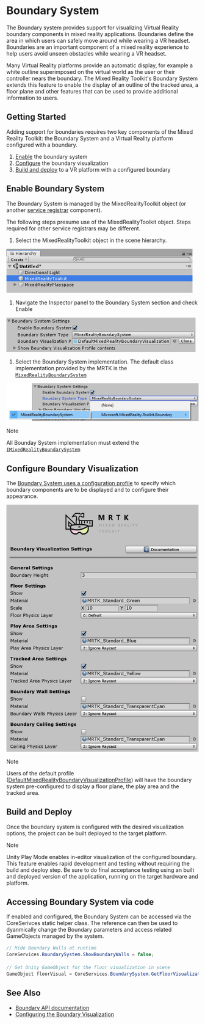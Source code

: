 # Boundary System

The Boundary system provides support for visualizing Virtual Reality boundary components in mixed reality applications. Boundaries define the area in which users can safely move around while wearing a VR headset. Boundaries are an important component of a mixed reality experience to help users avoid unseen obstacles while wearing a VR headset.

Many Virtual Reality platforms provide an automatic display, for example a white outline superimposed on the virtual world as the user or their controller nears the boundary. The Mixed Reality Toolkit's Boundary System extends this feature to enable the display of an outline of the tracked area, a floor plane and other features that can be used to provide additional information to users. 

## Getting Started

Adding support for boundaries requires two key components of the Mixed Reality Toolkit: the Boundary System and a Virtual Reality platform configured with a boundary.

1. [Enable](#enable-boundary-system) the boundary system
2. [Configure](#configure-boundary-visualization) the boundary visualization
3. [Build and deploy](#build-and-deploy) to a VR platform with a configured boundary

## Enable Boundary System

The Boundary System is managed by the MixedRealityToolkit object (or another [service registrar](xref:Microsoft.MixedReality.Toolkit.IMixedRealityServiceRegistrar) component).

The following steps presume use of the MixedRealityToolkit object. Steps required for other service registrars may be different.

1. Select the MixedRealityToolkit object in the scene hierarchy.

![MRTK Configured Scene Hierarchy](../../Documentation/Images/MRTK_ConfiguredHierarchy.png)

1. Navigate the Inspector panel to the Boundary System section and check Enable

![Enable the Boundary System](../../Documentation/Images/Boundary/MRTKConfig_Boundary.png)

1. Select the Boundary System implementation. The default class implementation provided by the MRTK is the [`MixedRealityBoundarySystem`](xref:Microsoft.MixedReality.Toolkit.Boundary.MixedRealityBoundarySystem)

![Select the Boundary System Implementation](../../Documentation/Images/Boundary/BoundarySelectSystemType.png)

> [!NOTE]
> All Bounday System implementation must extend the [`IMixedRealityBoundarySystem`](xref:Microsoft.MixedReality.Toolkit.Boundary.IMixedRealityBoundarySystem)

## Configure Boundary Visualization

The [Boundary System uses a configuration profile](ConfiguringBoundaryVisualization.md) to specify which boundary components are to be displayed and to configure their appearance. 

![Boundary Visualization Options](../../Documentation/Images/Boundary/BoundaryVisualizationProfile.png)

> [!NOTE]
> Users of the default profile ([DefaultMixedRealityBoundaryVisualizationProfile](https://github.com/microsoft/MixedRealityToolkit-Unity/blob/mrtk_development/Assets/MixedRealityToolkit.SDK/Profiles/DefaultMixedRealityBoundaryVisualizationProfile.asset)) will have the boundary system pre-configured to display a floor plane, the play area and the tracked area.

## Build and Deploy

Once the boundary system is configured with the desired visualization options, the project can be built deployed to the target platform.

> [!NOTE]
> Unity Play Mode enables in-editor visualization of the configured boundary. This feature enables rapid development and testing without requiring the build and deploy step. Be sure to do final acceptance testing using an built and deployed version of the application, running on the target hardware and platform.

## Accessing Boundary System via code

If enabled and configured, the Boundary System can be accessed via the CoreSerivces static helper class. The reference can then be used to dyanmically change the Boundary parameters and access related GameObjects managed by the system.

```csharp
// Hide Boundary Walls at runtime
CoreServices.BoundarySystem.ShowBoundaryWalls = false;

// Get Unity GameObject for the floor visualization in scene
GameObject floorVisual = CoreServices.BoundarySystem.GetFloorVisualization();
```

## See Also

- [Boundary API documentation](xref:Microsoft.MixedReality.Toolkit.Boundary)
- [Configuring the Boundary Visualization](ConfiguringBoundaryVisualization.md)
